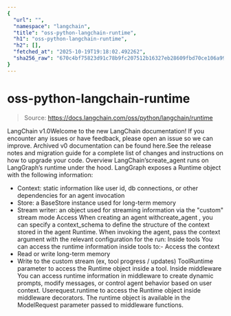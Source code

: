 ```yaml
---
{
  "url": "",
  "namespace": "langchain",
  "title": "oss-python-langchain-runtime",
  "h1": "oss-python-langchain-runtime",
  "h2": [],
  "fetched_at": "2025-10-19T19:18:02.492262",
  "sha256_raw": "670c4bf75823d91c78b9fc207512b16327eb28609fbd70ce106a99ed18a5232e"
}
---
```


# oss-python-langchain-runtime

> Source: https://docs.langchain.com/oss/python/langchain/runtime

LangChain v1.0Welcome to the new LangChain documentation! If you encounter any issues or have feedback, please open an issue so we can improve. Archived v0 documentation can be found here.See the release notes and migration guide for a complete list of changes and instructions on how to upgrade your code.
Overview
LangChain’screate_agent
runs on LangGraph’s runtime under the hood.
LangGraph exposes a Runtime object with the following information:
- Context: static information like user id, db connections, or other dependencies for an agent invocation
- Store: a BaseStore instance used for long-term memory
- Stream writer: an object used for streaming information via the
"custom"
stream mode
Access
When creating an agent withcreate_agent
, you can specify a context_schema
to define the structure of the context
stored in the agent Runtime.
When invoking the agent, pass the context
argument with the relevant configuration for the run:
Inside tools
You can access the runtime information inside tools to:- Access the context
- Read or write long-term memory
- Write to the custom stream (ex, tool progress / updates)
ToolRuntime
parameter to access the Runtime object inside a tool.
Inside middleware
You can access runtime information in middleware to create dynamic prompts, modify messages, or control agent behavior based on user context. Userequest.runtime
to access the Runtime object inside middleware decorators. The runtime object is available in the ModelRequest
parameter passed to middleware functions.